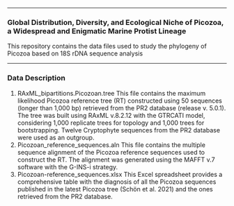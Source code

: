 _______________________________________________________________

### Global Distribution, Diversity, and Ecological Niche of Picozoa, a Widespread and Enigmatic Marine Protist Lineage

 This repository contains the data files used to study the phylogeny of Picozoa based on 18S rDNA sequence analysis
_______________________________________________________________

### Data Description
1. RAxML_bipartitions.Picozoan.tree
This file contains the maximum likelihood Picozoa reference tree (RT) constructed using 50 sequences (longer than 1,000 bp) retrieved from the PR2 database (release v. 5.0.1). The tree was built using RAxML v.8.2.12 with the GTRCATI model, considering 1,000 replicate trees for topology and 1,000 trees for bootstrapping. Twelve Cryptophyte sequences from the PR2 database were used as an outgroup.
2. Picozoan_reference_sequences.aln
This file contains the multiple sequence alignment of the Picozoa reference sequences used to construct the RT. The alignment was generated using the MAFFT v.7 software with the G-INS-i strategy.
3. Picozoan-reference_sequences.xlsx
This Excel spreadsheet provides a comprehensive table with the diagnosis of all the Picozoa sequences published in the latest Picozoa tree (Schön et al. 2021) and the ones retrieved from the PR2 database.
